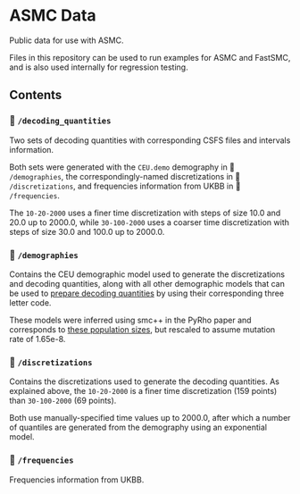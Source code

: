 # ASMC Data

Public data for use with ASMC.

Files in this repository can be used to run examples for ASMC and FastSMC, and is also used internally for regression testing.

## Contents

### :file_folder: `/decoding_quantities`

Two sets of decoding quantities with corresponding CSFS files and intervals information.

Both sets were generated with the `CEU.demo` demography in :file_folder: `/demographies`, the correspondingly-named discretizations in :file_folder: `/discretizations`, and frequencies information from UKBB in :file_folder: `/frequencies`.

The `10-20-2000` uses a finer time discretization with steps of size 10.0 and 20.0 up to 2000.0, while `30-100-2000` uses a coarser time discretization with steps of size 30.0 and 100.0 up to 2000.0.


### :file_folder: `/demographies`

Contains the CEU demographic model used to generate the discretizations and decoding quantities, along with all other demographic models that can be used to [prepare decoding quantities](https://github.com/PalamaraLab/PrepareDecoding) by using their corresponding three letter code.

These models were inferred using smc++ in the PyRho paper and corresponds to [these population sizes](https://github.com/popgenmethods/pyrho/blob/master/smcpp_popsizes_1kg.csv), but rescaled to assume mutation rate of 1.65e-8.



### :file_folder: `/discretizations`

Contains the discretizations used to generate the decoding quantities.
As explained above, the `10-20-2000` is a finer time discretization (159 points) than `30-100-2000` (69 points).

Both use manually-specified time values up to 2000.0, after which a number of quantiles are generated from the demography using an exponential model.


### :file_folder: `/frequencies`

Frequencies information from UKBB.
